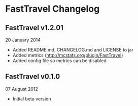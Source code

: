 FastTravel Changelog
====================

FastTravel v1.2.01
------------------
20 January 2014

 - Added README.md, CHANGELOG.md and LICENSE to jar
 - Added metrics (http://mcstats.org/plugin/FastTravel)
 - Added config file so metrics can be disabled

FastTravel v0.1.0
-----------------
07 August 2012

 - Initial beta version
